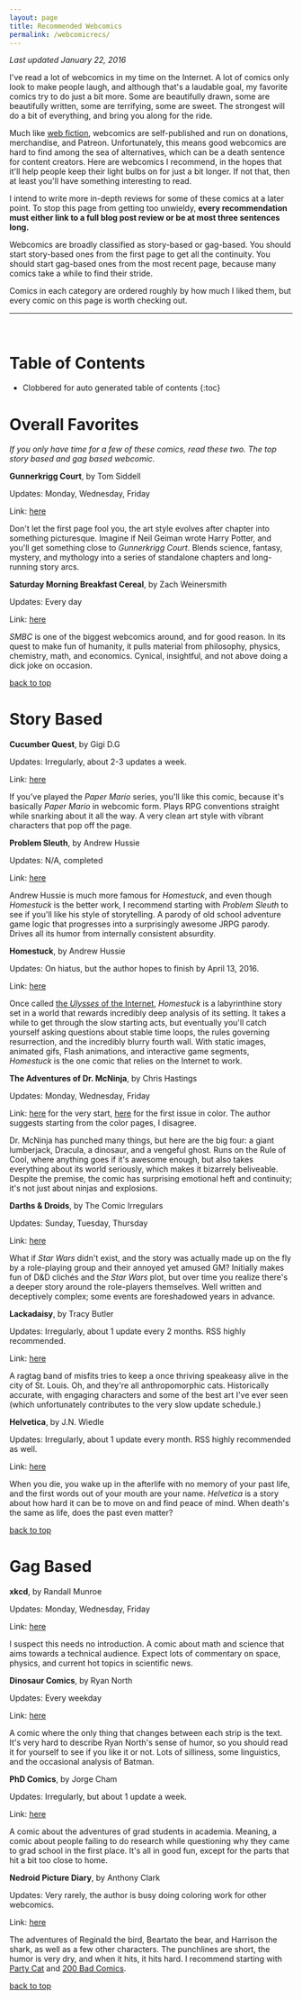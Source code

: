 ```yaml
---
layout: page
title: Recommended Webcomics
permalink: /webcomicrecs/
---
```


*Last updated January 22, 2016*

I've read a lot of webcomics in my time on the Internet. A lot of comics only look
to make people laugh, and although that's a laudable goal, my favorite comics
try to do just a bit more. Some are beautifully drawn,
some are beautifully written, some are terrifying, some are sweet.
The strongest will do a bit of everything, and bring you along for the ride.

Much like [web fiction](/webfictionrecs/), webcomics are self-published and run on donations, merchandise,
and Patreon. Unfortunately, this means good webcomics are hard to find among the
sea of alternatives, which can be
a death sentence for content creators. Here are webcomics I recommend, in the hopes that
it'll help people keep their light bulbs on for just a bit longer.
If not that, then at least you'll have something interesting to read.

I intend to write more in-depth reviews for some of these comics at a later
point.
To stop this page from getting too unwieldy, **every recommendation must either
link to a full blog post review or be at most three sentences long.**

Webcomics are broadly classified as story-based or gag-based.
You should start story-based ones from the first page to get all the continuity.
You should start gag-based ones from the most recent page, because many comics
take a while to find their stride.

Comics in each category are ordered roughly by how much I liked them, but every comic
on this page is worth checking out.

-----------------------
<br>

# Table of Contents

- Clobbered for auto generated table of contents
{:toc}


# Overall Favorites

*If you only have time for a few of these comics, read these two.
The top story based and gag based webcomic.*

**Gunnerkrigg Court**, by Tom Siddell

Updates: Monday, Wednesday, Friday

Link: [here](http://gunnerkrigg.com/?p=1)

Don't let the first page fool you, the art style evolves after chapter into
something picturesque.
Imagine if Neil Geiman wrote Harry Potter, and you'll get something close
to *Gunnerkrigg Court*. Blends science, fantasy, mystery, and mythology into
a series of standalone chapters and long-running story arcs.

**Saturday Morning Breakfast Cereal**, by Zach Weinersmith

Updates: Every day

Link: [here](http://www.smbc-comics.com/index.php)

*SMBC* is one of the biggest webcomics around, and for good reason. In its
quest to make fun of humanity, it pulls material from philosophy, physics, chemistry, math,
and economics. Cynical, insightful, and not above doing a dick joke on occasion.

[back to top](#table-of-contents)

# Story Based

**Cucumber Quest**, by Gigi D.G

Updates: Irregularly, about 2-3 updates a week.

Link: [here](http://cucumber.gigidigi.com/cq/page-1/)

If you've played the *Paper Mario* series, you'll like this comic, because it's
basically *Paper Mario* in webcomic form. Plays RPG conventions straight while snarking
about it all the way. A very clean art style with vibrant characters that pop
off the page.

**Problem Sleuth**, by Andrew Hussie

Updates: N/A, completed

Link: [here](http://www.mspaintadventures.com/?s=4)

Andrew Hussie is much more famous for *Homestuck*, and even though *Homestuck*
is the better work, I recommend starting with *Problem Sleuth* to see if
you'll like his style of storytelling.
A parody of old school adventure game logic that progresses into a surprisingly
awesome JRPG parody. Drives all its humor from internally consistent
absurdity.

**Homestuck**, by Andrew Hussie

Updates: On hiatus, but the author hopes to finish by April 13, 2016.

Link: [here](http://www.mspaintadventures.com/?s=6)

Once called [the *Ulysses* of the Internet](https://www.youtube.com/watch?v=MLK7RI_HW-E),
*Homestuck* is a labyrinthine story set in a world
that rewards incredibly deep analysis of its setting.
It takes a while to get through the slow starting acts, but eventually you'll catch yourself
asking questions about stable time loops, the rules governing resurrection, and
the incredibly blurry fourth wall.
With static images, animated gifs, Flash animations, and interactive
game segments, *Homestuck* is the one comic that relies on the Internet to
work.

**The Adventures of Dr. McNinja**, by Chris Hastings

Updates: Monday, Wednesday, Friday

Link: [here](http://drmcninja.com/archives/comic/1p1/) for the very start, [here](http://drmcninja.com/archives/comic/13p1/) for the first issue in color.
The author suggests starting from the color pages, I disagree.

Dr. McNinja has punched many things, but here are the big four: a giant
lumberjack, Dracula, a dinosaur, and a vengeful ghost. Runs on the Rule of Cool,
where anything goes if it's awesome enough, but
also takes everything about its world seriously, which makes it bizarrely beliveable.
Despite the premise, the comic has surprising emotional heft and continuity;
it's not just about ninjas and explosions.

**Darths & Droids**, by The Comic Irregulars

Updates: Sunday, Tuesday, Thursday

Link: [here](http://darthsanddroids.net/episodes/0001.html)

What if *Star Wars* didn't exist, and the story
was actually made up on the fly by a role-playing group and their annoyed yet
amused GM?
Initially makes fun of D&D clichés and the *Star Wars* plot, but over time
you realize there's a deeper story around the role-players themselves.
Well written and deceptively complex; some events are foreshadowed years in advance.

**Lackadaisy**, by Tracy Butler

Updates: Irregularly, about 1 update every 2 months. RSS highly recommended.

Link: [here](http://lackadaisy.foxprints.com/comic.php?comicid=1)

A ragtag band of misfits tries to keep a once thriving speakeasy alive in the city
of St. Louis. Oh, and they're all anthropomorphic cats. Historically accurate,
with engaging characters and some of the best art I've ever seen (which unfortunately
contributes to the very slow update schedule.)

**Helvetica**, by J.N. Wiedle

Updates: Irregularly, about 1 update every month. RSS highly recommended as well.

Link: [here](http://helvetica.jnwiedle.com/2011/06/24/and-so-it-begins/)

When you die, you wake up in the afterlife with no memory of your past life, and the first
words out of your mouth are your name. *Helvetica* is a story about how hard it can be to
move on and find peace of mind. When death's the same as life, does the
past even matter?

[back to top](#table-of-contents)

# Gag Based

**xkcd**, by Randall Munroe

Updates: Monday, Wednesday, Friday

Link: [here](http://xkcd.com/)

I suspect this needs no introduction. A comic about math and science that aims towards
a technical audience. Expect lots of commentary on space, physics,
and current hot topics in scientific news.

**Dinosaur Comics**, by Ryan North

Updates: Every weekday

Link: [here](http://qwantz.com/index.php)

A comic where the only thing that changes between each strip is the text.
It's very hard to describe Ryan North's sense of humor, so you should read it for
yourself to see if you like it or not. Lots of silliness, some
linguistics, and the occasional analysis of Batman.

**PhD Comics**, by Jorge Cham

Updates: Irregularly, but about 1 update a week.

Link: [here](http://phdcomics.com/comics.php)

A comic about the adventures of grad students in academia. Meaning, a comic
about people failing to do research while questioning why they came to grad school
in the first place. It's all in good fun, except for the parts that hit a bit too close to home.

**Nedroid Picture Diary**, by Anthony Clark

Updates: Very rarely, the author is busy doing coloring work for other webcomics.

Link: [here](http://nedroid.com/)

The adventures of Reginald the bird, Beartato the bear, and Harrison the shark, as well
as a few other characters. The punchlines are short, the humor is very dry, and
when it hits, it hits hard.
I recommend starting with
[Party Cat](http://nedroid.com/2009/05/party-cat-full-series/) and [200 Bad Comics](http://nedroid.com/bcpage1.html).

[back to top](#table-of-contents)
